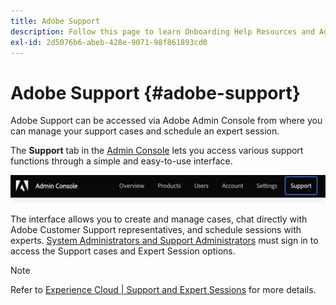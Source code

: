 ```yaml
---
title: Adobe Support
description: Follow this page to learn Onboarding Help Resources and Adobe Support.
exl-id: 2d5076b6-abeb-428e-9071-98f861893cd0
---
```

# Adobe Support {#adobe-support}

Adobe Support can be accessed via Adobe Admin Console from where you can manage your support cases and schedule an expert session.

The **Support** tab in the [Admin Console](https://adminconsole.adobe.com/) lets you access various support functions through a simple and easy-to-use interface. 

![image](/help/onboarding/learn-concepts/assets/support-menu.png)

The interface allows you to create and manage cases, chat directly with Adobe Customer Support representatives, and schedule sessions with experts. [System Administrators and Support Administrators](https://helpx.adobe.com/enterprise/using/admin-roles.ug.html) must sign in to access the Support cases and Expert Session options.

>[!NOTE]
> Refer to [Experience Cloud | Support and Expert Sessions](https://helpx.adobe.com/enterprise/admin-guide.html/enterprise/using/support-for-experience-cloud.ug.html) for more details.

